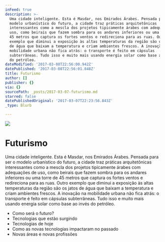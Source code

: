 ```yaml
---
inFeed: true
description: >-
  Uma cidade inteligente. Esta é Masdar, nos Emirados Árabes. Pensada para ser o
  modelo urbanístico do futuro, a cidade traz práticas arquitetônicas
  interessantes como a mescla dos projetos tipicamente árabes com adequações de
  uso, como beirais que fazem sombra para os andares inferiores ou uma torre de
  45 metros que captura os fortes ventos e redireciona para as ruas. Outro
  exemplo que diminui a exposição às altas temperaturas da região são os jatos
  de água que baixam a temperatura e criam ambientes frescos. A inovação na
  mobilidade urbana não fica atrás: o transporte é feito em cápsulas
  subterrâneas. Tudo isso e muito mais usando energia solar como base ao invés
  do petróleo.
dateModified: '2017-03-08T22:56:00.942Z'
datePublished: '2017-03-08T22:56:01.848Z'
title: Futurismo
author: []
publisher: {}
via: {}
sourcePath: _posts/2017-03-07-futurismo.md
starred: false
datePublishedOriginal: '2017-03-07T22:23:56.843Z'
_type: Blurb

---
```

![](https://the-grid-user-content.s3-us-west-2.amazonaws.com/7de6f0d2-dedb-4595-a92d-bbb76030dcf3.jpg)

# Futurismo

Uma cidade inteligente. Esta é Masdar, nos Emirados Árabes. Pensada para ser o modelo urbanístico do futuro, a cidade traz práticas arquitetônicas interessantes como a mescla dos projetos tipicamente árabes com adequações de uso, como beirais que fazem sombra para os andares inferiores ou uma torre de 45 metros que captura os fortes ventos e redireciona para as ruas. Outro exemplo que diminui a exposição às altas temperaturas da região são os jatos de água que baixam a temperatura e criam ambientes frescos. A inovação na mobilidade urbana não fica atrás: o transporte é feito em cápsulas subterrâneas. Tudo isso e muito mais usando energia solar como base ao invés do petróleo.

* Como será o futuro?
* Tecnologias que estão surgindo
* Tecnologias de hoje
* Como as novas tecnologias impactaram no passado
* Novas áreas e novas profissões